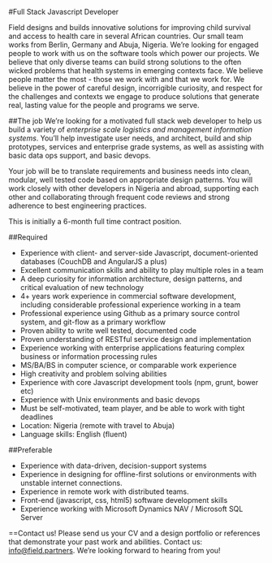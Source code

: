 #Full Stack Javascript Developer

Field designs and builds innovative solutions for improving child survival and access to health care in several African countries. Our small team works from Berlin, Germany and Abuja, Nigeria. We’re looking for engaged people to work with us on the software tools which power our projects.
We believe that only diverse teams can build strong solutions to the often wicked problems that health systems in emerging contexts face. We believe people matter the most - those we work with and that we work for. We believe in the power of careful design, incorrigible curiosity, and respect for the challenges and contexts we engage to produce solutions that generate real, lasting value for the people and programs we serve. 

##The job
We’re looking for a motivated full stack web developer to help us build a variety of *enterprise scale logistics and management information systems*. You’ll help investigate user needs, and architect, build and ship prototypes, services and enterprise grade systems, as well as assisting with basic data ops support, and basic devops.

Your job will be to translate requirements and business needs into clean, modular, well tested code based on appropriate design patterns. You will work closely with other developers in Nigeria and abroad, supporting each other and collaborating through frequent code reviews and strong adherence to best engineering practices.

This is initially a 6-month full time contract position.

##Required
* Experience with client- and server-side Javascript, document-oriented databases (CouchDB and AngularJS a plus)
* Excellent communication skills and ability to play multiple roles in a team
* A deep curiosity for information architecture, design patterns, and critical evaluation of new technology
* 4+ years work experience in commercial software development, including considerable professional experience working in a team
* Professional experience using Github as a primary source control system, and git-flow as a primary workflow
* Proven ability to write well tested, documented code
* Proven understanding of RESTful service design and implementation
* Experience working with enterprise applications featuring complex business or information processing rules
* MS/BA/BS in computer science, or comparable work experience
* High creativity and problem solving abilities
* Experience with core Javascript development tools (npm, grunt, bower etc)
* Experience with Unix environments and basic devops
* Must be self-motivated, team player, and be able to work with tight deadlines
* Location: Nigeria (remote with travel to Abuja)
* Language skills: English (fluent)

##Preferable
* Experience with data-driven, decision-support systems
* Experience in designing for offline-first solutions or environments with unstable internet connections.
* Experience in remote work with distributed teams.
* Front-end (javascript, css, html5) software development skills
* Experience working with Microsoft Dynamics NAV / Microsoft SQL Server

==Contact us!
Please send us your CV and a design portfolio or references that demonstrate your past work and abilities. Contact us: <a href="mailto:info@field.partners">info@field.partners</a>. We’re looking forward to hearing from you!

